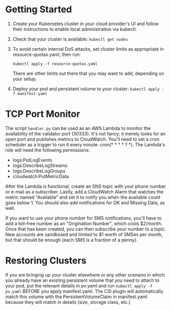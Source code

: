 # Getting Started

 1. Create your Kubernetes cluster in your cloud provider's UI and follow their
    instructions to enable local administration via kubectl.
 2. Check that your cluster is available: `kubectl get nodes`
 3. To avoid certain internal DoS attacks, set cluster limits as appropriate
    in resource-quotas.yaml, then run:

    `kubectl apply -f resource-quotas.yaml`

    There are other limits out there that you may want to add, depending on your
    setup.
 4. Deploy your pod and persistent volume to your cluster:
    `kubectl apply -f manifest.yaml`

# TCP Port Monitor

The script `handler.py` can be used as an AWS Lambda to monitor the
availability of the validator port (30333). It's not fancy; it merely looks
for an open port and publishes metrics to CloudWatch.  You'll need to set a
cron scheduler as a trigger to run it every minute: cron(* * * * ? *).  The
Lambda's role will need the following permissions:

 - logs:PutLogEvents
 - logs:DescribeLogStreams
 - logs:DescribeLogGroups
 - cloudwatch:PutMetricData

After the Lambda is functional, create an SNS topic with your phone number
or e-mail as a subscriber.  Lastly, add a CloudWatch Alarm that watches
the metric named "Available" and set it to notify you when the available
count goes below 1.  You should also add notifications for OK and Missing
Data, as well.

If you want to use your phone number for SMS notifications, you'll have to
add a toll-free number as an "Origination Number", which costs $2/month.
Once that has been created, you can then subscribe your number to a topic.
New accounts are sandboxed and limited to $1 worth of SMSes per month, but
that should be enough (each SMS is a fraction of a penny).

# Restoring Clusters

If you are bringing up your cluster elsewhere or any other scenario in which
you already have an existing persistent volume that you need to attach to your
pod, put the relevant details in pv.yaml and run `kubectl apply -f pv.yaml`
BEFORE you apply manifest.yaml.  The CSI plugin will automatically match this
volume with the PersistentVolumeClaim in manifest.yaml because they will match
in details (size, storage class, etc.)
